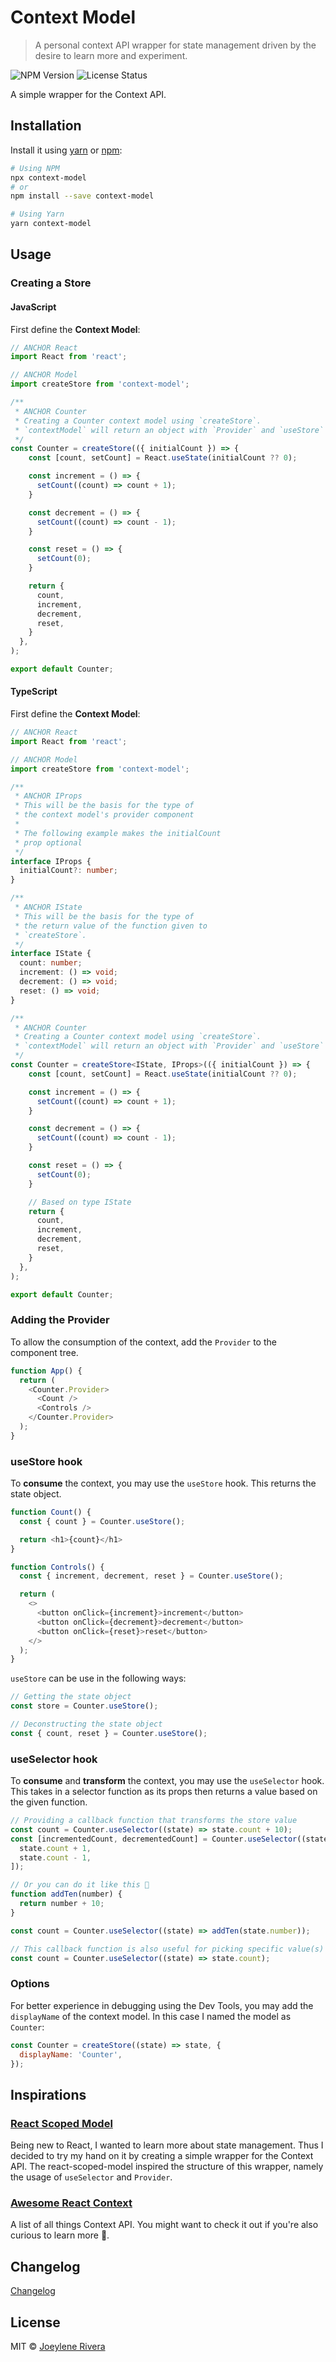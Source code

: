 # Context Model

> A personal context API wrapper for state management driven by the desire to learn more and experiment.

![NPM Version](https://img.shields.io/badge/npm-v1.0.0-orange)
![License Status](https://img.shields.io/badge/license-MIT-blue)

A simple wrapper for the Context API.

## Installation

Install it using [yarn](https://yarnpkg.com/) or [npm](https://www.npmjs.com/):

```bash
# Using NPM
npx context-model
# or
npm install --save context-model

# Using Yarn
yarn context-model
```

## Usage

### Creating a Store

#### JavaScript

First define the **Context Model**:

```javascript
// ANCHOR React
import React from 'react';

// ANCHOR Model
import createStore from 'context-model';

/**
 * ANCHOR Counter
 * Creating a Counter context model using `createStore`.
 * `contextModel` will return an object with `Provider` and `useStore` methods.
 */
const Counter = createStore(({ initialCount }) => {
    const [count, setCount] = React.useState(initialCount ?? 0);

    const increment = () => {
      setCount((count) => count + 1);
    }

    const decrement = () => {
      setCount((count) => count - 1);
    }

    const reset = () => {
      setCount(0);
    }

    return {
      count,
      increment,
      decrement,
      reset,
    }
  },
);

export default Counter;
```

#### TypeScript

First define the **Context Model**:

```typescript
// ANCHOR React
import React from 'react';

// ANCHOR Model
import createStore from 'context-model';

/**
 * ANCHOR IProps
 * This will be the basis for the type of
 * the context model's provider component
 * 
 * The following example makes the initialCount
 * prop optional
 */
interface IProps {
  initialCount?: number;
}

/**
 * ANCHOR IState
 * This will be the basis for the type of
 * the return value of the function given to
 * `createStore`.
 */
interface IState {
  count: number;
  increment: () => void;
  decrement: () => void;
  reset: () => void;
}

/**
 * ANCHOR Counter
 * Creating a Counter context model using `createStore`.
 * `contextModel` will return an object with `Provider` and `useStore` methods.
 */
const Counter = createStore<IState, IProps>(({ initialCount }) => {
    const [count, setCount] = React.useState(initialCount ?? 0);

    const increment = () => {
      setCount((count) => count + 1);
    }

    const decrement = () => {
      setCount((count) => count - 1);
    }

    const reset = () => {
      setCount(0);
    }

    // Based on type IState
    return {
      count,
      increment,
      decrement,
      reset,
    }
  },
);

export default Counter;
```

### Adding the Provider

To allow the consumption of the context, add the `Provider` to the component tree.

```javascript
function App() {
  return (
    <Counter.Provider>
      <Count />
      <Controls />
    </Counter.Provider>
  );
}
```

### useStore hook

To **consume** the context, you may use the `useStore` hook. This returns the state object.

```javascript
function Count() {
  const { count } = Counter.useStore();

  return <h1>{count}</h1>
}

function Controls() {
  const { increment, decrement, reset } = Counter.useStore();

  return (
    <>    
      <button onClick={increment}>increment</button>
      <button onClick={decrement}>decrement</button>
      <button onClick={reset}>reset</button>
    </>
  );
}
```

`useStore` can be use in the following ways:

```javascript
// Getting the state object
const store = Counter.useStore();

// Deconstructing the state object
const { count, reset } = Counter.useStore();
```

### useSelector hook

To **consume** and **transform** the context, you may use the `useSelector` hook. This takes in a selector function as its props then returns a value based on the given function.

```javascript
// Providing a callback function that transforms the store value
const count = Counter.useSelector((state) => state.count + 10);
const [incrementedCount, decrementedCount] = Counter.useSelector((state) => [
  state.count + 1,
  state.count - 1,
]);

// Or you can do it like this 👀
function addTen(number) {
  return number + 10;
}

const count = Counter.useSelector((state) => addTen(state.number));

// This callback function is also useful for picking specific value(s) from the store like so:
const count = Counter.useSelector((state) => state.count);
```

### Options

For better experience in debugging using the Dev Tools, you may add the `displayName` of the context model. In this case I named the model as `Counter`:

```javascript
const Counter = createStore((state) => state, {
  displayName: 'Counter',
});

```

## Inspirations

### [React Scoped Model](https://github.com/LXSMNSYC/react-scoped-model)

Being new to React, I wanted to learn more about state management. Thus I decided to try my hand on it by creating a simple wrapper for the Context API. The react-scoped-model inspired the structure of this wrapper, namely the usage of `useSelector` and `Provider`.

### [Awesome React Context](https://github.com/diegohaz/awesome-react-context)

A list of all things Context API. You might want to check it out if you're also curious to learn more 👀.

## Changelog

[Changelog](https://github.com/jorenrui/context-model/blob/master/CHANGELOG.md)

## License

MIT © [Joeylene Rivera](https://github.com/jorenrui)
